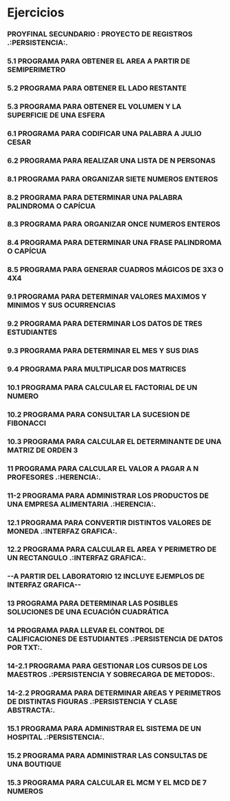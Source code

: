 # Ejercicios

<h3>PROYFINAL SECUNDARIO : PROYECTO DE REGISTROS .:PERSISTENCIA:.</h3>
<h3>5.1 PROGRAMA PARA OBTENER EL AREA A PARTIR DE SEMIPERIMETRO</h3>
<h3>5.2 PROGRAMA PARA OBTENER EL LADO RESTANTE</h3>
<h3>5.3 PROGRAMA PARA OBTENER EL VOLUMEN Y LA SUPERFICIE DE UNA ESFERA</h3>
<h3>6.1 PROGRAMA PARA CODIFICAR UNA PALABRA A JULIO CESAR</h3>
<h3>6.2 PROGRAMA PARA REALIZAR UNA LISTA DE N PERSONAS</h3>
<h3>8.1 PROGRAMA PARA ORGANIZAR SIETE NUMEROS ENTEROS</h3>
<h3>8.2 PROGRAMA PARA DETERMINAR UNA PALABRA PALINDROMA O CAPÍCUA</h3>
<h3>8.3 PROGRAMA PARA ORGANIZAR ONCE NUMEROS ENTEROS</h3>
<h3>8.4 PROGRAMA PARA DETERMINAR UNA FRASE PALINDROMA O CAPÍCUA</h3>
<h3>8.5 PROGRAMA PARA GENERAR CUADROS MÁGICOS DE 3X3 O 4X4</h3>
<h3>9.1 PROGRAMA PARA DETERMINAR VALORES MAXIMOS Y MINIMOS Y SUS OCURRENCIAS</h3>
<h3>9.2 PROGRAMA PARA DETERMINAR LOS DATOS DE TRES ESTUDIANTES</h3>
<h3>9.3 PROGRAMA PARA DETERMINAR EL MES Y SUS DIAS</h3>
<h3>9.4 PROGRAMA PARA MULTIPLICAR DOS MATRICES</h3>
<h3>10.1 PROGRAMA PARA CALCULAR EL FACTORIAL DE UN NUMERO</h3>
<h3>10.2 PROGRAMA PARA CONSULTAR LA SUCESION DE FIBONACCI</h3>
<h3>10.3 PROGRAMA PARA CALCULAR EL DETERMINANTE DE UNA MATRIZ DE ORDEN 3</h3>
<h3>11 PROGRAMA PARA CALCULAR EL VALOR A PAGAR A N PROFESORES .:HERENCIA:.</h3>
<h3>11-2 PROGRAMA PARA ADMINISTRAR LOS PRODUCTOS DE UNA EMPRESA ALIMENTARIA .:HERENCIA:.</h3>
<h3>12.1 PROGRAMA PARA CONVERTIR DISTINTOS VALORES DE MONEDA .:INTERFAZ GRAFICA:.</h3>
<h3>12.2 PROGRAMA PARA CALCULAR EL AREA Y PERIMETRO DE UN RECTANGULO  .:INTERFAZ GRAFICA:.</h3>
<h3> --A PARTIR DEL LABORATORIO 12 INCLUYE EJEMPLOS DE INTERFAZ GRAFICA-- </h3>
<h3>13 PROGRAMA PARA DETERMINAR LAS POSIBLES SOLUCIONES DE UNA ECUACIÓN CUADRÁTICA </h3>
<h3>14 PROGRAMA PARA LLEVAR EL CONTROL DE CALIFICACIONES DE ESTUDIANTES .:PERSISTENCIA DE DATOS POR TXT:.</h3>
<h3>14-2.1 PROGRAMA PARA GESTIONAR LOS CURSOS DE LOS MAESTROS .:PERSISTENCIA Y SOBRECARGA DE METODOS:. </h3>
<h3>14-2.2 PROGRAMA PARA DETERMINAR AREAS Y PERIMETROS DE DISTINTAS FIGURAS .:PERSISTENCIA Y CLASE ABSTRACTA:.</h3>
<h3>15.1 PROGRAMA PARA ADMINISTRAR EL SISTEMA DE UN HOSPITAL .:PERSISTENCIA:. </h3>
<h3>15.2 PROGRAMA PARA ADMINISTRAR LAS CONSULTAS DE UNA BOUTIQUE</h3>
<h3>15.3 PROGRAMA PARA CALCULAR EL MCM Y EL MCD DE 7 NUMEROS</h3>
